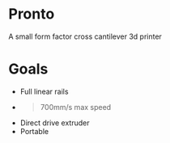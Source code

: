 # Pronto
A small form factor cross cantilever 3d printer

# Goals

- Full linear rails
- >700mm/s max speed
- Direct drive extruder
- Portable
